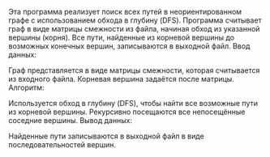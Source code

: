 Эта программа реализует поиск всех путей в неориентированном графе с использованием обхода в глубину (DFS). Программа считывает граф в виде матрицы смежности из файла, начиная обход из указанной вершины (корня). Все пути, найденные из корневой вершины до возможных конечных вершин, записываются в выходной файл.
Ввод данных:

Граф представляется в виде матрицы смежности, которая считывается из входного файла.
Корневая вершина задаётся после матрицы.
Алгоритм:

Используется обход в глубину (DFS), чтобы найти все возможные пути из корневой вершины.
Рекурсивно посещаются все непосещённые соседние вершины.
Вывод данных:

Найденные пути записываются в выходной файл в виде последовательностей вершин.
